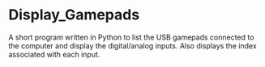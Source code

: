 # Display_Gamepads
A short program written in Python to list the USB gamepads connected to the computer and display the digital/analog inputs. Also displays the index associated with each input.
